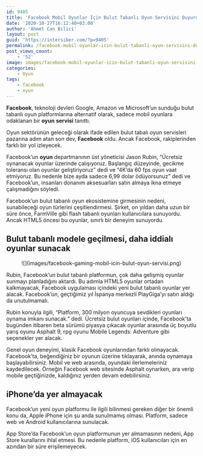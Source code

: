 ```yaml
---
id: 9405
title: 'Facebook Mobil Oyunlar İçin Bulut Tabanlı Oyun Servisini Duyurdu'
date: '2020-10-27T16:12:40+03:00'
author: 'Ahmet Can Bilici'
layout: post
guid: 'https://intersiber.com/?p=9405'
permalink: /facebook-mobil-oyunlar-icin-bulut-tabanli-oyun-servisini-duyurdu/
post_views_count:
    - '52'
image: images/facebook-mobil-oyunlar-icin-bulut-tabanli-oyun-servisini-duyurdu.png
categories:
    - Oyun
tags:
    - facebook
    - oyun
---
```


**Facebook**, teknoloji devleri Google, Amazon ve Microsoft’un sunduğu bulut tabanlı oyun platformlarına alternatif olarak, sadece mobil oyunlara odaklanan bir **oyun** **servisi** tanıttı.

Oyun sektörünün geleceği olarak ifade edilen bulut tabalı oyun servisleri pazarına adım atan son dev, **Facebook** oldu. Ancak Facebook, rakiplerinden farklı bir yol izleyecek.

Facebook’un **oyun** departmanının üst yöneticisi Jason Rubin, “Ücretsiz oynanacak oyunlar üzerinde çalışıyoruz. Başlangıç düzeyinde, gecikme toleransı olan oyunlar geliştiriyoruz” dedi ve “4K’da 60 fps oyun vaat etmiyoruz. Bu nedenle bize ayda sadece 6,99 dolar ödüyorsunuz” dedi ve Facebook’un, insanları donanım aksesuarları satın almaya ikna etmeye çalışmadığını söyledi.

Facebook’un bulut tabanlı oyun ekosistemine girmesinin nedeni, sunabileceği oyun türlerini çeşitlendirmesi. Şirket, on yıldan daha uzun bir süre önce, FarmVille gibi flash tabanlı oyunları kullanıcılara sunuyordu. Ancak HTML5 öncesi bu oyunlar, sınırlı bir deneyim sunuyordu.

## Bulut tabanlı modele geçilmesi, daha iddialı oyunlar sunacak

<figure class="wp-block-image size-large">![](images/facebook-gaming-mobil-icin-bulut-oyun-servisi.png)</figure>Rubin, Facebook’un bulut tabanlı platformun, çok daha gelişmiş oyunlar sunmayı planladığını aktardı. Bu adımla HTML5 oyunlar ortadan kalkmayacak, Facebook uygulaması içindeki yeni bulut tabanlı oyunlar yer alacak. Facebook’un, geçtiğimiz yıl İspanya merkezli PlayGiga’yı satın aldığı da unutulmamalı.

Rubin konuyla ilgili, “Platform, 300 milyon oyuncuya sevdikleri oyunları oynama imkanı sunacak.” dedi. Ücretsiz bulut oyunları içinde, Facebook’ta bugünden itibaren beta sürümü piyasya çıkacak oyunlar arasında üç boyutlu yarış oyunu Asphalt 9, rpg oyunu Mobile Legends: Adventure gibi seçenekler yer alacak.

Genel oyun deneyimi, klasik Facebook oyunlarından farklı olmayacak. Facebook’ta, beğendiğiniz bir oyunun üzerine tıklayarak, anında oynamaya başlayabilirsiniz. Mobil ve web arasında, oyundaki ilerlemeleriniz kaydedilecek. Örneğin Facebook web sitesinde Asphalt oynarken, ara verip mobile geçtiğinizde, kaldığınız yerden devam edebilirsiniz.

## iPhone’da yer almayacak

Facebook’un yeni oyun platformu ile ilgili bilinmesi gereken diğer bir önemli konu da, Apple iPhone için şu anda sunulmamış olması. Platform, sadece web ve Android kullanıcılarına sunulacak.

App Store’da Facebook’un oyun platformunun yer almamasının nedeni, App Store kurallarını ihlal etmesi. Bu nedenle platform, iOS kullanıcıları için en azından bir süre erişilemeyecek.